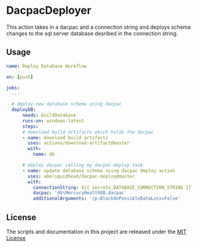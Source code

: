 # DacpacDeployer

This action takes in a dacpac and a connection string and deploys schema changes to the sql server database desribed in the connection string.

## Usage

```yml
name: Deploy Database Workflow

on: [push]

jobs:
  ...

  # deploy new database schema using dacpac
  deployDB:
      needs: buildDatabase
      runs-on: windows-latest
      steps:
      # download build artifacts which holds the dacpac
      - name: download build artifacts
        uses: actions/download-artifact@master
        with: 
          name: db

      # deploy dacpac calling my dacpac-deploy task
      - name: update database schema using dacpac deploy action
        uses: abelsquidhead/dacpac-deploy@master
        with:
          connectionString: ${{ secrets.DATABASE_CONNECTION_STRING }}
          dacpac: 'db\MercuryHealthDB.dacpac'
          additionalArguments: '/p:BlockOnPossibleDataLoss=False'
```
## License
The scripts and documentation in this project are released under the [MIT License](LICENSE)